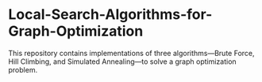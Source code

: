 # Local-Search-Algorithms-for-Graph-Optimization
This repository contains implementations of three algorithms—Brute Force, Hill Climbing, and Simulated Annealing—to solve a graph optimization problem.
